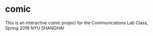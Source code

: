 # comic
This is an interactive comic project for the Communications Lab Class, Spring 2018 NYU SHANGHAI
